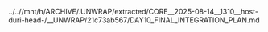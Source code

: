 ../..//mnt/h/ARCHIVE/.UNWRAP/extracted/CORE__2025-08-14__1310__host-duri-head-/__UNWRAP/21c73ab567/DAY10_FINAL_INTEGRATION_PLAN.md